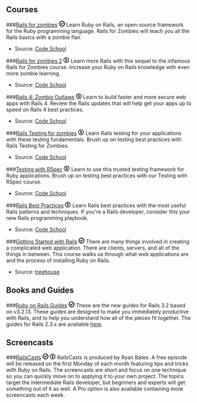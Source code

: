 Courses
-------

###[Rails for zombies](http://www.codeschool.com/courses/rails-for-zombies-redux) ![Free](/images/free.png)
Learn Ruby on Rails, an open-source framework for the Ruby programming language. Rails for Zombies will teach you all the Rails basics with a zombie flair.

- Source: [Code School](http://www.codeschool.com/)

###[Rails for zombies 2](http://www.codeschool.com/courses/rails-for-zombies-2) ![Paid](/images/paid.png)
Learn more Rails with this sequel to the infamous Rails for Zombies course. Increase your Ruby on Rails knowledge with even more zombie learning.

- Source: [Code School](http://www.codeschool.com/)

###[Rails 4: Zombie Outlaws](http://www.codeschool.com/courses/rails-4-zombie-outlaws) ![Paid](/images/paid.png)
Learn to build faster and more secure web apps with Rails 4. Review the Rails updates that will help get your apps up to speed on Rails 4 best practices.

- Source: [Code School](http://www.codeschool.com/)

###[Rails Testing for zombies](http://www.codeschool.com/courses/rails-testing-for-zombies) ![Paid](/images/paid.png)
Learn Rails testing for your applications with these testing fundamentals. Brush up on testing best practices with Rails Testing for Zombies.

- Source: [Code School](http://www.codeschool.com/)

###[Testing with RSpec](http://www.codeschool.com/courses/testing-with-rspec) ![Paid](/images/paid.png)
Learn to use this trusted testing framework for Ruby applications. Brush up on testing best practices with our Testing with RSpec course.

- Source: [Code School](http://www.codeschool.com/)

###[Rails Best Practices](http://www.codeschool.com/courses/rails-best-practices) ![Paid](/images/paid.png)
Learn Rails best practices with the most useful Rails patterns and techniques. If you're a Rails developer, consider this your new Rails programming playbook.

- Source: [Code School](http://www.codeschool.com/)

###[Getting Started with Rails](http://teamtreehouse.com/library/programming/build-a-simple-ruby-on-rails-application/getting-started-with-rails) ![Free](/images/free.png)
There are many things involved in creating a complicated web application. There are clients, servers, and all of the things in between. This course walks us through what web applications are and the process of installing Ruby on Rails.

- Source: [treehouse](http://teamtreehouse.com/)

Books and Guides
----------------

###[Ruby on Rails Guides](http://guides.rubyonrails.org/) ![Free](/images/free.png)
These are the new guides for Rails 3.2 based on v3.2.13. These guides are designed to make you immediately productive with Rails, and to help you understand how all of the pieces fit together. The guides for Rails 2.3.x are available [here](http://guides.rubyonrails.org/v2.3.11/).

Screencasts
-----------

###[RailsCasts](http://railscasts.com/) ![Free](/images/free.png) ![Paid](/images/paid.png)
RailsCasts is produced by Ryan Bates. A free episode will be released on the first Monday of each month featuring tips and tricks with Ruby on Rails. The screencasts are short and focus on one technique so you can quickly move on to applying it to your own project. The topics target the intermediate Rails developer, but beginners and experts will get something out of it as well. A Pro option is also available containing more screencasts each week.

